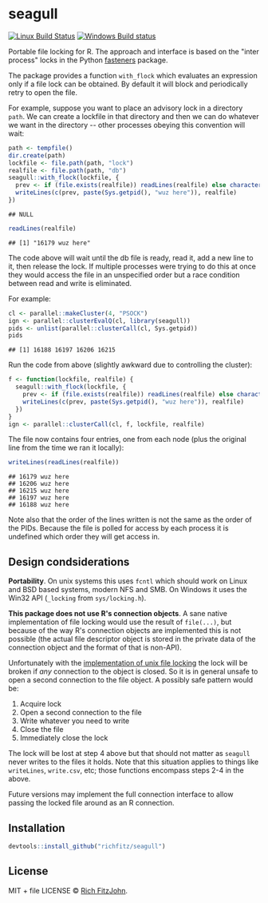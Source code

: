 

# seagull

[![Linux Build Status](https://travis-ci.org/richfitz/seagull.svg?branch=master)](https://travis-ci.org/richfitz/seagull)
[![Windows Build status](https://ci.appveyor.com/api/projects/status/github/richfitz/seagull?svg=true)](https://ci.appveyor.com/project/richfitz/seagull)

Portable file locking for R.  The approach and interface is based on the "inter process" locks in the Python [fasteners](https://pypi.python.org/pypi/fasteners) package.

The package provides a function `with_flock` which evaluates an expression only if a file lock can be obtained.  By default it will block and periodically retry to  open the file.

For example, suppose you want to place an advisory lock in a directory `path`.  We can create a lockfile in that directory and then we can do whatever we want in the directory -- other processes obeying this convention will wait:


```r
path <- tempfile()
dir.create(path)
lockfile <- file.path(path, "lock")
realfile <- file.path(path, "db")
seagull::with_flock(lockfile, {
  prev <- if (file.exists(realfile)) readLines(realfile) else character(0)
  writeLines(c(prev, paste(Sys.getpid(), "wuz here")), realfile)
})
```

```
## NULL
```


```r
readLines(realfile)
```

```
## [1] "16179 wuz here"
```

The code above will wait until the db file is ready, read it, add a new line to it, then release the lock.  If multiple processes were trying to do this at once they would access the file in an unspecified order but a race condition between read and write is eliminated.

For example:


```r
cl <- parallel::makeCluster(4, "PSOCK")
ign <- parallel::clusterEvalQ(cl, library(seagull))
pids <- unlist(parallel::clusterCall(cl, Sys.getpid))
pids
```

```
## [1] 16188 16197 16206 16215
```

Run the code from above (slightly awkward due to controlling the cluster):


```r
f <- function(lockfile, realfile) {
  seagull::with_flock(lockfile, {
    prev <- if (file.exists(realfile)) readLines(realfile) else character(0)
    writeLines(c(prev, paste(Sys.getpid(), "wuz here")), realfile)
  })
}
ign <- parallel::clusterCall(cl, f, lockfile, realfile)
```

The file now contains four entries, one from each node (plus the original line from the time we ran it locally):


```r
writeLines(readLines(realfile))
```

```
## 16179 wuz here
## 16206 wuz here
## 16215 wuz here
## 16197 wuz here
## 16188 wuz here
```

Note also that the order of the lines written is not the same as the order of the PIDs.  Because the file is polled for access by each process it is undefined which order they will get access in.



## Design condsiderations

**Portability**.  On unix systems this uses `fcntl` which should work on Linux and BSD based systems, modern NFS and SMB.  On Windows it uses the Win32 API (`_locking` from `sys/locking.h`).

**This package does not use R's connection objects**.  A sane native implementation of file locking would use the result of `file(...)`, but because of the way R's connection objects are implemented this is not possible (the actual file descriptor object is stored in the private data of the connection object and the format of that is non-API).

Unfortunately with the [implementation of unix file locking](http://0pointer.de/blog/projects/locking.html) the lock will be broken if _any_ connection to the object is closed.  So it is in general unsafe to open a second connection to the file object.  A possibly safe pattern would be:

1. Acquire lock
2. Open a second connection to the file
3. Write whatever you need to write
4. Close the file
5. Immediately close the lock

The lock will be lost at step 4 above but that should not matter as `seagull` never writes to the files it holds.  Note that this situation applies to things like `writeLines`, `write.csv`, etc; those functions encompass steps 2-4 in the above.

Future versions may implement the full connection interface to allow passing the locked file around as an R connection.

## Installation


```r
devtools::install_github("richfitz/seagull")
```

## License

MIT + file LICENSE © [Rich FitzJohn](https://github.com/richfitz).
